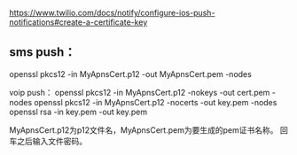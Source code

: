 https://www.twilio.com/docs/notify/configure-ios-push-notifications#create-a-certificate-key


## sms push：
openssl pkcs12 -in MyApnsCert.p12 -out MyApnsCert.pem -nodes

voip push：
openssl pkcs12 -in MyApnsCert.p12 -nokeys -out cert.pem -nodes
openssl pkcs12 -in MyApnsCert.p12 -nocerts -out key.pem -nodes
openssl rsa -in key.pem -out key.pem

MyApnsCert.p12为p12文件名，MyApnsCert.pem为要生成的pem证书名称。
回车之后输入文件密码。
